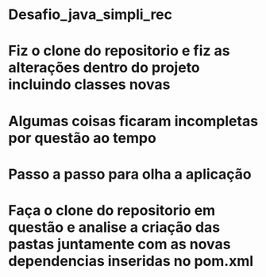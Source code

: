 # Desafio_java_simpli_rec

# Fiz o clone do repositorio e fiz as alterações dentro do projeto incluindo classes novas 
# Algumas coisas ficaram incompletas por questão ao tempo 
# Passo a passo para olha a aplicação
# Faça o clone do repositorio  em questão e analise a criação das pastas juntamente com as novas dependencias inseridas no pom.xml
